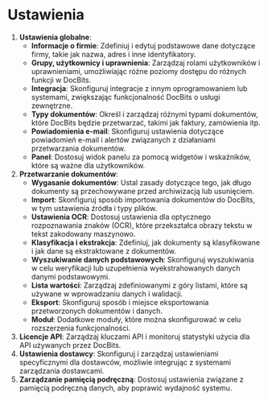 # Ustawienia

1. **Ustawienia globalne**:
   * **Informacje o firmie**: Zdefiniuj i edytuj podstawowe dane dotyczące firmy, takie jak nazwa, adres i inne identyfikatory.
   * **Grupy, użytkownicy i uprawnienia**: Zarządzaj rolami użytkowników i uprawnieniami, umożliwiając różne poziomy dostępu do różnych funkcji w DocBits.
   * **Integracja**: Skonfiguruj integracje z innym oprogramowaniem lub systemami, zwiększając funkcjonalność DocBits o usługi zewnętrzne.
   * **Typy dokumentów**: Określ i zarządzaj różnymi typami dokumentów, które DocBits będzie przetwarzać, takimi jak faktury, zamówienia itp.
   * **Powiadomienia e-mail**: Skonfiguruj ustawienia dotyczące powiadomień e-mail i alertów związanych z działaniami przetwarzania dokumentów.
   * **Panel**: Dostosuj widok panelu za pomocą widgetów i wskaźników, które są ważne dla użytkowników.
2. **Przetwarzanie dokumentów**:
   * **Wygasanie dokumentów**: Ustal zasady dotyczące tego, jak długo dokumenty są przechowywane przed archiwizacją lub usunięciem.
   * **Import**: Skonfiguruj sposób importowania dokumentów do DocBits, w tym ustawienia źródła i typy plików.
   * **Ustawienia OCR**: Dostosuj ustawienia dla optycznego rozpoznawania znaków (OCR), które przekształca obrazy tekstu w tekst zakodowany maszynowo.
   * **Klasyfikacja i ekstrakcja**: Zdefiniuj, jak dokumenty są klasyfikowane i jak dane są ekstraktowane z dokumentów.
   * **Wyszukiwanie danych podstawowych**: Skonfiguruj wyszukiwania w celu weryfikacji lub uzupełnienia wyekstrahowanych danych danymi podstawowymi.
   * **Lista wartości**: Zarządzaj zdefiniowanymi z góry listami, które są używane w wprowadzaniu danych i walidacji.
   * **Eksport**: Skonfiguruj sposób i miejsce eksportowania przetworzonych dokumentów i danych.
   * **Moduł**: Dodatkowe moduły, które można skonfigurować w celu rozszerzenia funkcjonalności.
3. **Licencje API**: Zarządzaj kluczami API i monitoruj statystyki użycia dla API używanych przez DocBits.
4. **Ustawienia dostawcy**: Skonfiguruj i zarządzaj ustawieniami specyficznymi dla dostawców, możliwie integrując z systemami zarządzania dostawcami.
5. **Zarządzanie pamięcią podręczną**: Dostosuj ustawienia związane z pamięcią podręczną danych, aby poprawić wydajność systemu.
